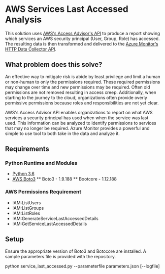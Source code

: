 # AWS Services Last Accessed Analysis
This solution uses [AWS's Access Advisor's API](https://docs.aws.amazon.com/IAM/latest/UserGuide/access_policies_access-advisor.html) to produce a report showing which services an AWS security principal (User, Group, Role) has accessed.  The resulting data is then transformed and delivered to the [Azure Monitor's HTTP Data Collector API](https://docs.microsoft.com/en-us/azure/azure-monitor/platform/data-collector-api).  

## What problem does this solve?
An effective way to mitigate risk is abide by least privilege and limit a human or non-human to only the permissions required.  These required permissions may change over time and new permissions may be required.  Often old permissions are not removed resulting in access creep.  Additionally, when starting to the journey to the cloud, organizations often provide overly permissive permissions because roles and responsibilities are not yet clear.

AWS's Access Advisor API enables organizations to report on what AWS services a security principal has used when when the service was last used.  This information can be analyzed to identify permissions to services that may no longer be required.  Azure Monitor provides a powerful and simple to use tool to both take in the data and analyze it.

## Requirements

### Python Runtime and Modules
* [Python 3.6](https://www.python.org/downloads/release/python-360/)
* [AWS Boto3](https://boto3.amazonaws.com/v1/documentation/api/latest/index.html?id=docs_gateway)
** Boto3 - 1.9.188
** Bootcore - 1.12.188

### AWS Permissions Requirement
* IAM:ListUsers
* IAM:ListGroups
* IAM:ListRoles
* IAM:GenerateServiceLastAccessedDetails
* IAM:GetServiceLastAccessedDetails

## Setup
Ensure the appropriate version of Boto3 and Botocore are installed. A sample parameters file is provided with the repository.

python service_last_accessed.py --parameterfile parameters.json [--logfile]

